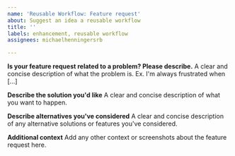 ```yaml
---
name: 'Reusable Workflow: Feature request'
about: Suggest an idea a reusable workflow
title: ''
labels: enhancement, reusable workflow
assignees: michaelhenningersrb

---
```


**Is your feature request related to a problem? Please describe.**
A clear and concise description of what the problem is. Ex. I'm always frustrated when [...]

**Describe the solution you'd like**
A clear and concise description of what you want to happen.

**Describe alternatives you've considered**
A clear and concise description of any alternative solutions or features you've considered.

**Additional context**
Add any other context or screenshots about the feature request here.
